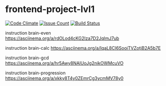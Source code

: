 # frontend-project-lvl1
[![Code Climate](https://codeclimate.com/github/codeclimate/codeclimate/badges/gpa.svg)](https://codeclimate.com/github/codeclimate/codeclimate)
[![Issue Count](https://codeclimate.com/github/codeclimate/codeclimate/badges/issue_count.svg)](https://codeclimate.com/github/codeclimate/codeclimate)
[![Build Status](https://travis-ci.org/PinokPodZadok/frontend-project-lvl1.svg?branch=master)](https://travis-ci.org/PinokPodZadok/frontend-project-lvl1)

instruction brain-even
https://asciinema.org/a/rdOLod4cKG2Iza7D2JqlmJ7ub

instruction brain-calc
https://asciinema.org/a/IqaL8Cl6SooiTVZotjB2A5b7E

instruction brain-gcd
https://asciinema.org/a/hr5Awy8NAlUoJg2nikOWMcuVO

instruction brain-progression
https://asciinema.org/a/xkky8T4y0ZEmrCg3ycmMV78y0
